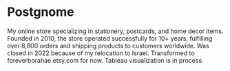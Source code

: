 # Postgnome

My online store specializing in stationery, postcards, and home decor items. 
Founded in 2010, the store operated successfully for 10+ years, fulfilling over 8,800 orders and shipping products to customers worldwide. 
Was closed in 2022 because of my relocation to Israel. Transformed to foreverborahae.etsy.com for now. Tableau visualization is in process.
